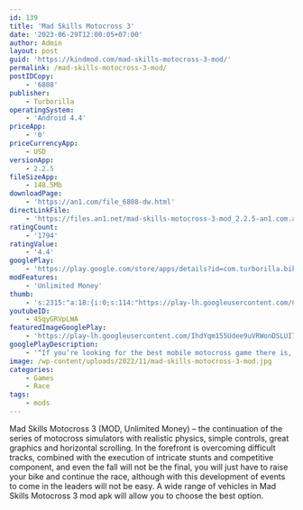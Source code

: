 ```yaml
---
id: 139
title: 'Mad Skills Motocross 3'
date: '2023-06-29T12:00:05+07:00'
author: Admin
layout: post
guid: 'https://kindmod.com/mad-skills-motocross-3-mod/'
permalink: /mad-skills-motocross-3-mod/
postIDCopy:
    - '6808'
publisher:
    - Turborilla
operatingSystem:
    - 'Android 4.4'
priceApp:
    - '0'
priceCurrencyApp:
    - USD
versionApp:
    - 2.2.5
fileSizeApp:
    - 148.5Mb
downloadPage:
    - 'https://an1.com/file_6808-dw.html'
directLinkFile:
    - 'https://files.an1.net/mad-skills-motocross-3-mod_2.2.5-an1.com.apk'
ratingCount:
    - '1794'
ratingValue:
    - '4.4'
googlePlay:
    - 'https://play.google.com/store/apps/details?id=com.turborilla.bike.racing.madskillsmotocross3'
modFeatures:
    - 'Unlimited Money'
thumb:
    - 's:2315:"a:18:{i:0;s:114:"https://play-lh.googleusercontent.com/CGBjCgnrZ5CWW0cRjkMadkIf5Lcyd0B7p92fA_jpBFjoGWHuniXPiEvw-JpsH8gY9g=w526-h296";i:1;s:115:"https://play-lh.googleusercontent.com/7QKatKo44N0aFn7XV8Br0jJCGpHVmWmzMUimvCmOZrL-Yaw8z--b7hSbLaYN_68ALTo=w526-h296";i:2;s:115:"https://play-lh.googleusercontent.com/xF0wVK1C8UDUZQSfKu3jXA_MSPEWQd0sahZRgr8vN7K8ETTPPl1SFYl6XnxFsKQjOX8=w526-h296";i:3;s:116:"https://play-lh.googleusercontent.com/SQUJiIWHuPnCyi1ueTNuUG2ihVUMVDz-5rLfyb8Vl6itADf-8TH0rnO57StbXiAH0dYf=w526-h296";i:4;s:115:"https://play-lh.googleusercontent.com/TBYvLue40xpQL-FvKnLL4faJYuAx5xl8YsBLPMzmEv4enhlmtmtXJfsbkEfJKGHYMuI=w526-h296";i:5;s:116:"https://play-lh.googleusercontent.com/1hjVBLTKFFPBG5J7Tvfj9RiZdStHVKcx4VT0gYEp8HASPre2HLlbwDH9QJrNt6t-BxkG=w526-h296";i:6;s:115:"https://play-lh.googleusercontent.com/IGCqpIFqna9pGwDO3PBrXiVGUqxan_sOgB1WFcMMSGsJlvvHPivjshFHJno8phMBOGU=w526-h296";i:7;s:114:"https://play-lh.googleusercontent.com/fwZg3dkJjEuZQnqDYuf7a02EGTPWRLk3S5afQHUTW9yDCnzpwLFKMDOwcCl310nH3Q=w526-h296";i:8;s:115:"https://play-lh.googleusercontent.com/yqebfVCjyqlgXt63c4HU0Jlg5gu0uOTdYOa2e18PEtyFUVHMhqSXHgq7d-s51uMV2Gs=w526-h296";i:9;s:115:"https://play-lh.googleusercontent.com/NLZ9Rdn3YMYSoVRL1-EXpTI7x6YoWXz1OSFxrxjYmLLATPAryeETbgLpbjmXmlVxr7A=w526-h296";i:10;s:114:"https://play-lh.googleusercontent.com/DTK0mtsmOVb7eQigRp1pGkBWDZK0KCe6jMo0ww0Q9yUn2ylp5S5q_hEyMTKeCsLLJw=w526-h296";i:11;s:115:"https://play-lh.googleusercontent.com/-qIHb7pZGHdRgOza1s9yph7HjtMv_8IElYFqF-eg4eccg_0n4UoWpcJn0g2_n3C0ZUg=w526-h296";i:12;s:114:"https://play-lh.googleusercontent.com/TVqkybYeCJtZE9xDsyLsySH-YuVRzjGvxKCt3LDHBKcHwGiNJzNPu4g4m7M-znd0sw=w526-h296";i:13;s:115:"https://play-lh.googleusercontent.com/7J_y3aOiOv0dg9dDlOQetV6NkBNRIK1xZ4ZXwzj7KF0uW0D66CFTD5mobHesOoii6-k=w526-h296";i:14;s:114:"https://play-lh.googleusercontent.com/959lZ9weQWG6v0WuWbW1DCbtlxTiLksCxHgCCjRHkwZc-83UMsIMYXLsDSyrHQXl1A=w526-h296";i:15;s:115:"https://play-lh.googleusercontent.com/4QdkX7fM6SBkjUK00hF3RJyvBJmAeJBKiZYrZvvoSTAl9151vWKB3je9cqXP2m2DFlo=w526-h296";i:16;s:114:"https://play-lh.googleusercontent.com/GLQDkQ9k1tC5f9TJ9YpQCNgz32aMpmkQ5e5-b1JUAv_1R5FJSlypRDYLMpGeG8Mp0A=w526-h296";i:17;s:115:"https://play-lh.googleusercontent.com/nffOkTZMXCx150xoZ8cMeIxamRJLCIYTKHFCgO7LtW0hnf0jsm-en4iCt6hZCruOVe0=w526-h296";}";'
youtubeID:
    - 4SqyGRVpLWA
featuredImageGooglePlay:
    - 'https://play-lh.googleusercontent.com/IhdYqm155Udee9uVRWonDSLUI79n5e1hXX4nCMtLi7FTPemgvAFZw1j4E_4KwOirHg'
googlePlayDescription:
    - '“If you’re looking for the best mobile motocross game there is, just get Mad Skills Motocross 3.” - Justin Cooper, 2021 West Supercross Champion“I’ve never met a motocross racer who hasn’t played Mad Skills Motocross. It’s legendary in the sport.” - David Pingree, former pro racer and current host of the Whiskey Throttle Show.“I will destroy David Pingree at Mad Skills Motocross 3.” -- Grant Langston, former world champion and AMA motocross champion.'
image: /wp-content/uploads/2022/11/mad-skills-motocross-3-mod.jpg
categories:
    - Games
    - Race
tags:
    - mods
---
```


Mad Skills Motocross 3 (MOD, Unlimited Money) – the continuation of the series of motocross simulators with realistic physics, simple controls, great graphics and horizontal scrolling. In the forefront is overcoming difficult tracks, combined with the execution of intricate stunts and competitive component, and even the fall will not be the final, you will just have to raise your bike and continue the race, although with this development of events to come in the leaders will not be easy. A wide range of vehicles in Mad Skills Motocross 3 mod apk will allow you to choose the best option.